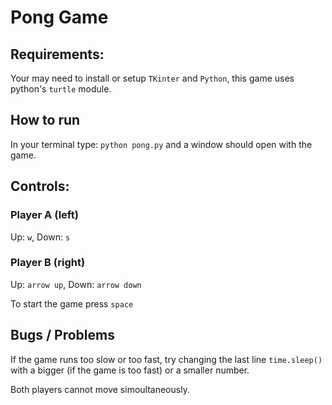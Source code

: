 # Pong Game
## Requirements:
Your may need to install or setup `TKinter` and `Python`, this game uses python's `turtle` module.

## How to run
In your terminal type: `python pong.py` and a window should open with the game.

## Controls:
### Player A (left)
Up: `w`, Down: `s`

### Player B (right)
Up: `arrow up`, Down: `arrow down`

To start the game press `space`

## Bugs / Problems
If the game runs too slow or too fast, try changing the last line `time.sleep()` with a bigger (if the game is too fast) or a smaller number.

Both players cannot move simoultaneously.
